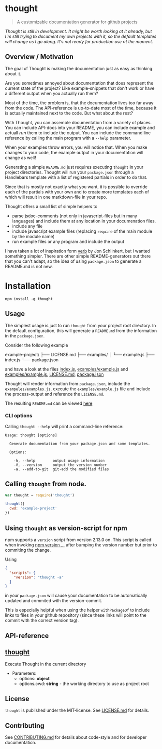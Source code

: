 # thought

> A customizable documentation generator for github projects

*Thought is still in development. It might be worth looking at it already, but I'm still trying to 
document my own projects with it, so the default templates will change as I go along. It's not ready
for production use at the moment.*

## Overview / Motivation

The goal of Thought is making the documentation just as easy as thinking about it.

Are you sometimes annoyed about documentation that does represent the current state of the project? 
Like example-snippets that don't work or have a different output when you actually run them?

Most of the time, the problem is, that the documentation lives too far away from the code. 
The API-reference is up-to-date most of the time, because it is actually maintained next 
to the code. But what about the rest?

With Thought, you can assemble documentation from a variety of places. You can include API-docs into
your README, you can include example and actuall *run* them to include the output. You can include
the command line reference by calling the main program with a `--help` parameter.

When your examples throw errors, you will notice that. When you make changes to your code, 
the example output in your documentation will change as well!

Generating a simple `README.md` just requires executing `thought` in your project directories.
Thought will run your `package.json` through a Handlebars template with a list of registered partials in order to 
do that.

Since that is mostly not exactly what you want, it is possible to override each of the partials with your own 
and to create more templates each of which will result in one markdown-file in your repo.

Thought offers a small list of simple helpers to

* parse jsdoc-comments (not only in javascript-files but in many languages) and include them at any location in 
  your documenation files. 
* include any file
* include javascript example files (replacing `require` of the main module by the module name)
* run example files or any program and include the output
 
I have taken a lot of inspiration form [verb](https://github.com/verbose/verb) by Jon Schlinkert, but I wanted 
something simpler. There are other simple README-generators out there that you can't adapt, so the idea of 
using `package.json` to generate a README.md is not new.





# Installation

```
npm install -g thought
```


## Usage


The simplest usage is just to run `thought` from your project root directory.
In the default configuration, this will generate a `README.md` from the information in the `package.json`.

Consider the following example 

example-project/
├── LICENSE.md
├── examples/
│   └── example.js
├── index.js
└── package.json

and have a look at the files
[index.js](examples/example-project/index.js),
[examples/example.js](examples/example-project/examples/example.js) and
[examples/example.js](examples/example-project/examples/example.js),
[LICENSE.md](examples/example-project/LICENSE.md),
[package.json](examples/example-project/package.json)

Thought will render information from `package.json`, include the `exampeles/examples.js`, 
execute the `examples/example.js` file and include the process-output and reference the `LICENSE.md`.

The resulting `README.md` can be viewed [here](examples/example-project/README.md)


### CLI options

Calling `thought --help` will print a command-line reference:

```
Usage: thought [options]

  Generate documentation from your package.json and some templates.

  Options:

    -h, --help        output usage information
    -V, --version     output the version number
    -a, --add-to-git  git-add the modified files
```

## Calling `thought` from node.

```js
var thought = require('thought')

thought({
  cwd: 'example-project'
})
```

## Using `thought` as version-script for npm

npm supports a `version` script from version 2.13.0 on. This script
is called when invoking [npm version ...](https://docs.npmjs.com/cli/version)
after bumping the version number but prior to commiting the change.

Using 

```json
{
  "scripts": {
    "version": "thought -a"
  }
}
```

in your `package.json` will cause your documentation to be automatically updated
and commited with the version-commit.

This is especially helpful when using the helper `withPackageOf` to include links to files
in your github repository (since these links will point to the commit with the correct
version tag).

##  API-reference

## [thought](https://github.com/nknapp/thought/blob/master/index.js#L21)

Execute Thought in the current directory

* Parameters:
  * options: **object**     
  * options.cwd: **string** - the working directory to use as project root    




## License

`thought` is published under the MIT-license. 
See [LICENSE.md](LICENSE.md) for details.

## Contributing 

See [CONTRIBUTING.md](CONTRIBUTING.md) for details about code-style and for developer documentation.
